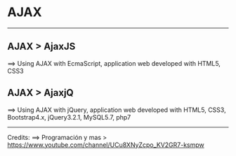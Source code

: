 # AJAX
***
## AJAX > AjaxJS  
==> Using AJAX with EcmaScript, application web developed with HTML5, CSS3
  
## AJAX > AjaxjQ  
==> Using AJAX with jQuery, application web developed with HTML5, CSS3, Bootstrap4.x, jQuery3.2.1, MySQL5.7, php7
  
    
***

Credits:
==> Programación y mas > https://www.youtube.com/channel/UCu8XNyZcpo_KV2GR7-ksmpw

